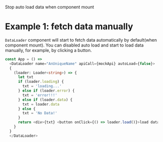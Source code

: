 Stop auto load data when component mount

# Example 1: fetch data manually

`DataLoader` component will start to fetch data automatically by default\(when component mount\). You can disabled auto load and start to load data manually, for example, by clicking a button.

```typescript
const App = () =>  
  <DataLoader name="AnUniqueName" apiCall={mockApi} autoLoad={false}>
  {
    (loader: Loader<string>) => {
      let txt
      if (loader.loading) {
        txt = 'loading...'
      } else if (loader.error) {
        txt = 'error!!!'
      } else if (loader.data) {
        txt = loader.data
      } else {
        txt = 'No Data!'
      }
      return <div>{txt} <button onClick={() => loader.load()}>load data</button></div>
    }
  }
  </DataLoader>
```



